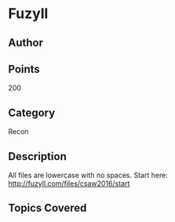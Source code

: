 # Fuzyll
## Author

## Points
200
## Category
Recon
## Description
All files are lowercase with no spaces. Start here: http://fuzyll.com/files/csaw2016/start
## Topics Covered

